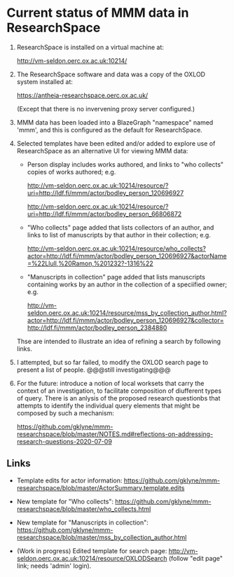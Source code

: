 # Current status of MMM data in ResearchSpace

1.  ResearchSpace is installed on a virtual machine at:

    http://vm-seldon.oerc.ox.ac.uk:10214/

2.  The ResearchSpace software and data was a copy of the OXLOD system installed at:

    https://antheia-researchspace.oerc.ox.ac.uk/

    (Except that there is no invervening proxy server configured.)

3.  MMM data has been loaded into a BlazeGraph "namespace" named 'mmm', and this is configured as the default for ResearchSpace.

4.  Selected templates have been edited and/or added to explore use of ResearchSpace as an alternative UI for viewing MMM data:

    *   Person display includes works authored, and links to "who collects" copies of works authored; e.g.

        http://vm-seldon.oerc.ox.ac.uk:10214/resource/?uri=http://ldf.fi/mmm/actor/bodley_person_120696927

        http://vm-seldon.oerc.ox.ac.uk:10214/resource/?uri=http://ldf.fi/mmm/actor/bodley_person_66806872

    *   "Who collects" page added that lists collectors of an author, and links to list of manuscripts by that author in their collection; e.g.

        http://vm-seldon.oerc.ox.ac.uk:10214/resource/who_collects?actor=http://ldf.fi/mmm/actor/bodley_person_120696927&actorName=%22Llull,%20Ramon,%201232?-1316%22

    *   "Manuscripts in collection" page added that lists manuscripts containing works by an author in the collection of a speciified owner; e.g.

        http://vm-seldon.oerc.ox.ac.uk:10214/resource/mss_by_collection_author.html?actor=http://ldf.fi/mmm/actor/bodley_person_120696927&collector=http://ldf.fi/mmm/actor/bodley_person_2384880

    Thse are intended to illustrate an idea of refining a search by following links.

5.  I attempted, but so far failed, to modify the OXLOD search page to present a list of people.  @@@still investigating@@@

6.  For the future: introduce a notion of local worksets that carry the context of an investigation, to facilitate composition of diufferent types of query.  There is an anlysis of the proposed research questionbs that attempts to identify the individual query elements that might be composed by such a mechanism:

    https://github.com/gklyne/mmm-researchspace/blob/master/NOTES.md#reflections-on-addressing-research-questions-2020-07-09



## Links

* Template edits for actor information: https://github.com/gklyne/mmm-researchspace/blob/master/ActorSummary.template.edits

* New template for "Who collects": https://github.com/gklyne/mmm-researchspace/blob/master/who_collects.html

* New template for "Manuscripts in collection": https://github.com/gklyne/mmm-researchspace/blob/master/mss_by_collection_author.html

* (Work in progress) Edited template for search page: http://vm-seldon.oerc.ox.ac.uk:10214/resource/OXLODSearch (follow "edit page" link; needs 'admin' login).

